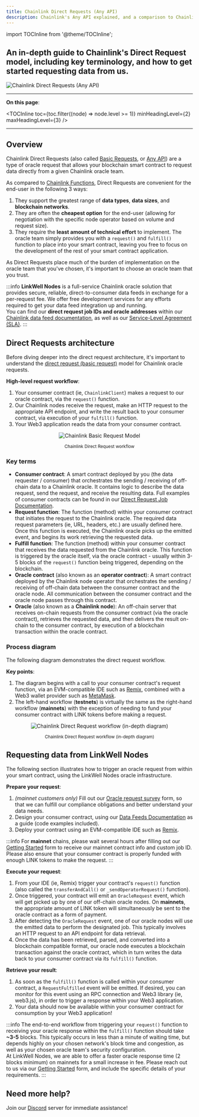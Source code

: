```yaml
---
title: Chainlink Direct Requests (Any API)
description: Chainlink's Any API explained, and a comparison to Chainlink Functions. What is a Chainlink oracle, and how does it work? 
---
```


import TOCInline from '@theme/TOCInline';

<h2 class='lw-subtitle'>An in-depth guide to <lw-emphasis>Chainlink's Direct Request model</lw-emphasis>, including key terminology, and how to get started requesting data from us.</h2> 

![Chainlink Direct Requests (Any API)](/img/chainlink-blue-header_1400x802.webp "Chainlink Direct Requests (Any API)")

---

**On this page**:

<TOCInline
  toc={toc.filter((node) => node.level >= 1)}
  minHeadingLevel={2}
  maxHeadingLevel={3}
/>

---

## Overview

Chainlink Direct Requests (also called [Basic Requests](https://docs.chain.link/architecture-overview/architecture-request-model?parent=gettingStarted), or [Any API](https://docs.chain.link/any-api/introduction)) are a type of oracle request that allows your blockchain smart contract to request data directly from a given Chainlink oracle team. 

As compared to [Chainlink Functions](https://docs.chain.link/chainlink-functions), Direct Requests are convenient for the end-user in the following 3 ways:

1. They support the greatest range of **data types**, **data sizes**, and **blockchain networks**.
1. They are often the **cheapest option** for the end-user (allowing for negotiation with the specific node operator based on volume and request size). 
1. They require the **least amount of technical effort** to implement. The oracle team simply provides you with a `request()` and `fulfill()` function to place into your smart contract, leaving you free to focus on the development of the rest of your smart contract application.

As Direct Requests place much of the burden of implementation on the oracle team that you've chosen, it's important to choose an oracle team that you trust.

:::info
**LinkWell Nodes** is a full-service Chainlink oracle solution that provides secure, reliable, direct-to-consumer data feeds in exchange for a per-request fee. We offer free development services for any efforts required to get your data feed integration up and running.
<br/>
You can find our <b>direct request job IDs and oracle addresses</b> within our <a href='/services/direct-request-jobs/Jobs-and-Pricing'>Chainlink data feed documentation</a>, as well as our <a href='/services/direct-request-jobs/Service-Level-Agreement'>Service-Level Agreement (SLA)</a>.
:::

## Direct Requests architecture

Before diving deeper into the direct request architecture, it's important to understand the [direct request (basic request)](https://docs.chain.link/architecture-overview/architecture-request-model?parent=gettingStarted) model for Chainlink oracle requests. 

**High-level request workflow**:

1. Your consumer contract (ie, `ChainlinkClient`) makes a request to our oracle contract, via the `request()` function.
1. Our Chainlink nodes receive the request, make an HTTP request to the appropriate API endpoint, and write the result back to your consumer contract, via execution of your `fulfill()` function.
1. Your Web3 application reads the data from your consumer contract.

<p align="center">
  <img src="/img/CL_DR_Model_Single_Chainlink_Oracle.webp" alt="Chainlink Basic Request Model" title="Chainlink Basic Request Model" />
  <center><small>Chainlink Direct Request workflow</small></center>
</p>

### Key terms

* **Consumer contract**: A smart contract deployed by you (the data requester / consumer) that orchestrates the sending / receiving of off-chain data to a Chainlink oracle. It contains logic to describe the data request, send the request, and receive the resulting data. Full examples of consumer contracts can be found in our [Direct Request Job Documentation](/services/direct-request-jobs/Jobs-and-Pricing).
* **Request function**: The function (method) within your consumer contract that initiates the request to the Chainlink oracle. The required data request parameters (ie, URL, headers, etc.) are usually defined here. Once this function is executed, the Chainlink oracle picks up the emitted event, and begins its work retrieving the requested data.
* **Fulfill function**: The function (method) within your consumer contract that receives the data requested from the Chainlink oracle. This function is triggered by the oracle itself, via the oracle contract - usually within 3-5 blocks of the `request()` function being triggered, depending on the blockchain. 
* **Oracle contract** (also known as an **operator contract**): A smart contract deployed by the Chainlink node operator that orchestrates the sending / receiving of off-chain data between the consumer contract and the oracle node. All communication between the consumer contract and the oracle node passes through this contract.
* **Oracle** (also known as a **Chainlink node**): An off-chain server that receives on-chain requests from the consumer contract (via the oracle contract), retrieves the requested data, and then delivers the result on-chain to the consumer contract, by execution of a blockchain transaction within the oracle contract.


### Process diagram
The following diagram demonstrates the direct request workflow.

**Key points**:

1. The diagram begins with a call to your consumer contract's request function, via an EVM-compatible IDE such as [Remix](https://remix-project.org/#:~:text=JUMP%20INTO%20WEB3,teaching%20and%20experimenting%20with%20Ethereum.), combined with a Web3 wallet provider such as [MetaMask](https://metamask.io). 
1. The left-hand workflow (**testnets**) is virtually the same as the right-hand workflow (**mainnets**) with the exception of needing to fund your consumer contract with LINK tokens before making a request.  

<p align="center">
  <img src="/img/CL_DR_Model.webp" alt="Chainlink Direct Request workflow (in-depth diagram)" title="Chainlink Direct Request workflow (in-depth diagram)" />
  <center><small>Chainlink Direct Request workflow (in-depth diagram)</small></center>
</p>

## Requesting data from LinkWell Nodes

The following section illustrates how to trigger an oracle request from within your smart contract, using the LinkWell Nodes oracle infrastructure. 

**Prepare your request**:

1. *(mainnet customers only)* Fill out our [Oracle request survey](https://linkwellnodes.io/Getting-Started.html) form, so that we can fulfill our compliance obligations and better understand your data needs.
1. Design your consumer contract, using our [Data Feeds Documentation](/services/direct-request-jobs/Jobs-and-Pricing) as a guide (code examples included).
1. Deploy your contract using an EVM-compatible IDE such as [Remix](https://remix.ethereum.org/).

:::info
For **mainnet** chains, please wait several hours after filling out our [Getting Started](https://linkwellnodes.io/Getting-Started.html) form to receive our mainnet contract info and custom job ID. Please also ensure that your consumer contract is properly funded with enough LINK tokens to make the request.
:::

**Execute your request**:

1. From your IDE (ie, Remix) trigger your contract's `request()` function (also called the `transferAndCall()` or `_sendOperatorRequest()` function).
1. Once triggered, your contract will emit an `OracleRequest` event, which will get picked up by one of our off-chain oracle nodes. On **mainnets**, the appropriate amount of LINK token will simultaneously be sent to the oracle contract as a form of payment.
1. After detecting the `OracleRequest` event, one of our oracle nodes will use the emitted data to perform the designated job. This typically involves an HTTP request to an API endpoint for data retrieval.
1. Once the data has been retrieved, parsed, and converted into a blockchain compatible format, our oracle node executes a blockchain transaction against the oracle contract, which in turn writes the data back to your consumer contract via its `fulfill()` function.

**Retrieve your result**:
  
1. As soon as the `fulfill()` function is called within your consumer contract, a `RequestFulfilled` event will be emitted. If desired, you can monitor for this event using an RPC connection and Web3 library (ie, web3.js), in order to trigger a response within your Web3 application.
1. Your data should now be available within your consumer contract for consumption by your Web3 application!

:::info
The end-to-end workflow from triggering your `request()` function to receiving your oracle response within the `fulfill()` function should take **~3-5** blocks. This typically occurs in less than a minute of waiting time, but depends highly on your chosen network's block time and congestion, as well as your chosen oracle team's security configuration.
<br/>
At LinkWell Nodes, we are able to offer a faster oracle response time (2 blocks minimum) on mainnets for a small increase in fee. Please reach out to us via our <a href='https://linkwellnodes.io/Getting-Started.html' target='_blank'>Getting Started</a> form, and include the specific details of your requirements.
::: 

## Need more help?

Join our [Discord](https://discord.com/invite/Xs6SjqVPUA) server for immediate assistance!